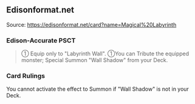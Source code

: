 
## Edisonformat.net

Source: https://edisonformat.net/card?name=Magical%20Labyrinth

### Edison-Accurate PSCT

> ① Equip only to "Labyrinth Wall".
> ①You can Tribute the equipped monster; Special Summon "Wall Shadow" from your Deck.

### Card Rulings

You cannot activate the effect to Summon if "Wall Shadow" is not in your Deck.
            
